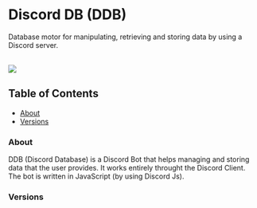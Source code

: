 # Discord DB (DDB)
Database motor for manipulating, retrieving and storing data by using a Discord server.<br><br>

![](https://img.shields.io/badge/version-v.0.3.beta-blue)

## Table of Contents

 * [About](#About)
 * [Versions](#Versions)


### About

DDB (Discord Database) is a Discord Bot that helps managing and storing data that the user provides. It works entirely throught the Discord Client.
The bot is written in JavaScript (by using Discord Js).

### Versions